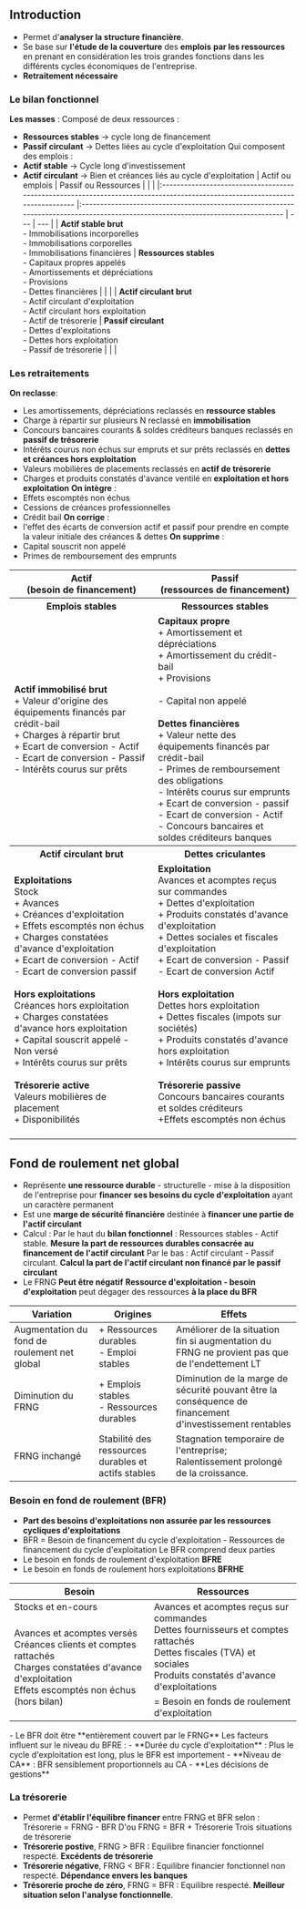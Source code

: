  ## Introduction
- Permet d'**analyser la structure financière**. 
- Se base sur **l'étude de la couverture** des **emplois** **par les ressources** en prenant en considération les trois grandes fonctions dans les différents cycles économiques de l'entreprise.
- **Retraitement nécessaire**

### Le bilan fonctionnel
**Les masses** :
Composé de deux ressources :
- **Ressources stables** -> cycle long de financement
- **Passif circulant** -> Dettes liées au cycle d'exploitation
Qui composent des emplois :
- **Actif stable** -> Cycle long d'investissement
- **Actif circulant** -> Bien et créances liés au cycle d'exploitation
| Actif ou emplois                                                                                                             | Passif ou Ressources                                                                                                              |     |     |
|:---------------------------------------------------------------------------------------------------------------------------- |:--------------------------------------------------------------------------------------------------------------------------------- | --- | --- |
| **Actif stable brut**<br>- Immobilisations incorporelles<br>- Immobilisations corporelles<br>- Immobilisations financières   | **Ressources stables**<br>- Capitaux propres appelés<br>- Amortissements et dépréciations<br>- Provisions<br>- Dettes financières |     |     |
| **Actif circulant brut**<br>- Actif circulant d'exploitation<br>- Actif circulant hors exploitation<br>- Actif de trésorerie | **Passif circulant**<br>- Dettes d'exploitations<br>- Dettes hors exploitation<br>- Passif de trésorerie                          |     |     |

### Les retraitements
**On reclasse**:
- Les amortissements, dépréciations reclassés en **ressource stables**
- Charge à répartir sur plusieurs N reclassé en **immobilisation**
- Concours bancaires courants & soldes créditeurs banques reclassés en **passif de trésorerie**
- Intérêts courus non échus sur empruts et sur prêts reclassés en **dettes et créances hors exploitation**
- Valeurs mobilières de placements reclassés en **actif de trésorerie**
- Charges et produits constatés d'avance ventilé en **exploitation et hors exploitation**
**On intègre** :
- Effets escomptés non échus 
- Cessions de créances professionnelles
- Crédit bail 
**On corrige** :
- l'effet des écarts de conversion actif et passif pour prendre en compte la valeur initiale des créances & dettes
**On supprime** :
- Capital souscrit non appelé
- Primes de remboursement des emprunts

<table><thead><tr><th>Actif<br>(besoin de financement)</th><th>Passif<br>(ressources de financement)<br></th></tr></thead><tbody><tr><th><strong> Emplois stables</strong></th><th><strong>Ressources stables</strong> <br></th></tr><tr><td><strong>Actif immobilisé brut</strong><br>+ Valeur d'origine des équipements financés par crédit-bail<br>+ Charges à répartir brut<br>+ Ecart de conversion - Actif<br>- Ecart de conversion - Passif<br>- Intérêts courus sur prêts<br></td><td><strong>Capitaux propre</strong><br>+ Amortissement et dépréciations<br>+ Amortissement du crédit-bail<br>+ Provisions<br><br>- Capital non appelé<br><br><strong>Dettes financières</strong><br>+ Valeur nette des équipements financés par crédit-bail<br>- Primes de remboursement des obligations<br>- Intérêts courus sur emprunts<br>+ Ecart de conversion - passif<br>- Ecart de conversion - Actif<br>- Concours bancaires et soldes créditeurs banques<br></td></tr><tr><th><strong>Actif circulant brut</strong></th><th><strong>Dettes criculantes</strong><br></th></tr><tr><td><strong>Exploitations</strong><br>Stock<br>+ Avances<br>+ Créances d'exploitation<br>+ Effets escomptés non échus<br>+ Charges constatées d'avance d'exploitation<br>+ Ecart de conversion - Actif<br>- Ecart de conversion passif<br><br><strong>Hors exploitations</strong><br>Créances hors exploitation<br>+ Charges constatées d'avance hors exploitation<br>+ Capital souscrit appelé - Non versé<br>+ Intérêts courus sur prêts<br><br><strong>Trésorerie active</strong><br>Valeurs mobilières de placement<br>+ Disponibilités<br></td><td><strong>Exploitation </strong> <br>Avances et acomptes reçus sur commandes<br>+ Dettes d'exploitation<br>+ Produits constatés d'avance d'exploitation<br>+ Dettes sociales et fiscales d'exploitation<br>+ Ecart de conversion - Passif<br>- Ecart de conversion Actif<br><br><strong>Hors exploitation </strong><br>Dettes hors exploitation<br>+ Dettes fiscales (impots sur sociétés)<br>+ Produits constatés d'avance hors exploitation<br>+ Intérêts courus sur emprunts<br><br><strong>Trésorerie passive</strong><br>Concours bancaires courants et soldes créditeurs<br>+Effets escomptés non échus<br><br></td></tr></tbody></table>

## Fond de roulement net global
- Représente **une ressource durable** - structurelle - mise à la disposition de l'entreprise pour **financer ses besoins du cycle d'exploitation** ayant un caractère permanent
- Est une **marge de sécurité financière** destinée à **financer une partie de l'actif circulant**
- Calcul :
	Par le haut du **bilan fonctionnel** : Ressources stables - Actif stable.
	**Mesure la part de ressources durables consacrée au financement de l'actif circulant**
	Par le bas : Actif circulant - Passif circulant. 
	**Calcul la part de l'actif circulant non financé par le passif circulant**
- Le FRNG 
	**Peut être négatif**
	**Ressource d'exploitation - besoin d'exploitation** peut dégager des ressources **à la place du BFR**


| Variation                                    | Origines                                            | Effets                                                                                                   |
|----------------------------------------------|-----------------------------------------------------|----------------------------------------------------------------------------------------------------------|
| Augmentation du fond de roulement net global | + Ressources durables<br>- Emploi stables           | Améliorer de la situation fin si augmentation du FRNG ne provient pas que de l'endettement LT            |
| Diminution du FRNG                           | + Emplois stables<br>- Ressources durables          | Diminution de la marge de sécurité pouvant être la conséquence de financement d'investissement rentables |
| FRNG inchangé                                | Stabilité des ressources durables et actifs stables | Stagnation temporaire de l'entreprise; Ralentissement prolongé de la croissance.                         |

### Besoin en fond de roulement (BFR)
- **Part des besoins d'exploitations non assurée par les ressources cycliques d'exploitations**
- BFR = Besoin de financement du cycle d'exploitation - Ressources de financement du cycle d'exploitation
Le BFR comprend deux parties
- Le besoin en fonds de roulement d'exploitation **BFRE**
- Le besoin en fonds de roulement hors exploitations **BFRHE**
<table><thead><tr><th>Besoin</th><th>Ressources<br></th></tr></thead><tbody><tr><td>Stocks et en-cours </td><td rowspan="2"> Avances et acomptes reçus sur commandes<br> Dettes fournisseurs et comptes rattachés<br> Dettes fiscales (TVA) et sociales<br> Produits constatés d'avance d'exploitations<br></td></tr><tr><td rowspan="2"> Avances et acomptes versés<br> Créances clients et comptes rattachés<br> Charges constatées d'avance d'exploitation<br> Effets escomptés non échus (hors bilan)<br></td></tr><tr><td>= Besoin en fonds de roulement d'exploitation<br></td></tr></tbody></table>
- Le BFR doit être **entièrement couvert par le FRNG**
Les facteurs influent sur le niveau du BFRE :
- **Durée du cycle d'exploitation** : Plus le cycle d'exploitation est long, plus le BFR est importement
- **Niveau de CA** : BFR sensiblement proportionnels au CA
- **Les décisions de gestions**

### La trésorerie
- Permet **d'établir l'équilibre financer** entre FRNG et BFR selon :
	Trésorerie = FRNG - BFR
	D'ou FRNG = BFR + Trésorerie
Trois situations de trésorerie
- **Trésorerie postive**, FRNG > BFR :
	Equilibre financier fonctionnel respecté. **Excédents de trésorerie**
- **Trésorerie négative**, FRNG < BFR :
	Equilibre financier fonctionnel non respecté. **Dépendance envers les banques**
- **Trésorerie proche de zéro**, FRNG = BFR :
	Equilibre respecté. **Meilleur situation selon l'analyse fonctionnelle**.




